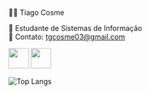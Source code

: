 👨‍💻 Tiago Cosme

📌 Estudante de Sistemas de Informação  
📧 Contato: tgcosme03@gmail.com



<img src="https://cdn.jsdelivr.net/gh/devicons/devicon/icons/java/java-original.svg" width="40" height="40"/>
<img src="https://cdn.jsdelivr.net/gh/devicons/devicon/icons/c/c-original.svg" width="40" height="40"/>



![Top Langs](https://github-readme-stats.vercel.app/api/top-langs/?username=tiagocosme1&layout=compact&theme=dark&hide_border=true)
